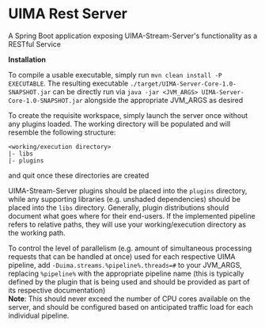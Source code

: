 UIMA Rest Server
==
A Spring Boot application exposing UIMA-Stream-Server's functionality as a RESTful Service

**Installation**

To compile a usable executable, simply run `mvn clean install -P EXECUTABLE`. 
The resulting executable `./target/UIMA-Server-Core-1.0-SNAPSHOT.jar` can be directly run 
via `java -jar <JVM_ARGS> UIMA-Server-Core-1.0-SNAPSHOT.jar` alongside the appropriate JVM_ARGS as desired

To create the requisite workspace, simply launch the server once without any plugins loaded. The working directory will
be populated and will resemble the following structure:

```
<working/execution directory>
|- libs
|- plugins 
```  

and quit once these directories are created

UIMA-Stream-Server plugins should be placed into the `plugins` directory, while any supporting libraries 
(e.g. unshaded dependencies) should be placed into the `libs` directory. Generally, plugin distributions should 
document what goes where for their end-users. If the implemented pipeline refers to relative paths,
they will use your working/execution directory as the working path.

To control the level of parallelism (e.g. amount of simultaneous processing requests that can be handled at once) 
used for each respective UIMA pipeline, add `-Duima.streams.%pipeline%.threads=#` to your JVM_ARGS, 
replacing `%pipeline%` with the appropriate pipeline name (this is typically defined by the plugin that is being used 
and should be provided as part of its respective documentation)<br/>
**Note**: This should never exceed the number of CPU cores available on the server, and should be 
configured based on anticipated traffic load for each individual pipeline.



  